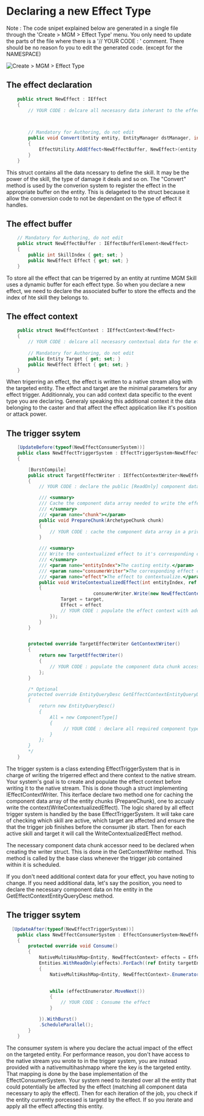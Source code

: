 


# Declaring a new Effect Type

Note : The code snipet explained below are generated in a single file through the 'Create > MGM > Effect Type' menu.
You only need to update the parts of the file where there is a '// YOUR CODE : ' comment.
There should be no reason fo you to edit the generated code. (except for the NAMESPACE)

![Create > MGM > Effect Type](https://github.com/WAYNGROUP/MGM-Skill/blob/master/Documentation~/images/NewEffectType.png)


## The effect declaration
```C#
	public struct NewEffect : IEffect
    {
        // YOUR CODE : delcare all necesasry data inherant to the effect consumption, could be a the effect power, damage type,...

		

        // Mandatory for Authoring, do not edit
        public void Convert(Entity entity, EntityManager dstManager, int skillIndex)
        {
            EffectUtility.AddEffect<NewEffectBuffer, NewEffect>(entity, dstManager, skillIndex, this);
        }
    }
```
This struct contains all the data ncessary to define the skill. It may be the power of the skill, the type of damage it deals and so on.
The "Convert" method is used by the converion system to register the effect in the appropriate buffer on the entity.
This is delageted to the struct because it allow the conversion code to not be dependant on the type of effect it handles. 


## The effect buffer
```C#
    // Mandatory for Authoring, do not edit
    public struct NewEffectBuffer : IEffectBufferElement<NewEffect>
    {
        public int SkillIndex { get; set; }
        public NewEffect Effect { get; set; }
    }
```
To store all the effect that can be trigerred by an entity at runtime MGM Skill uses a dynamic buffer for each effect type.
So when you declare a new effect, we need to declare the associated buffer to store the effects and the index of hte skill they belongs to.


## The effect context
```C#
    public struct NewEffectContext : IEffectContext<NewEffect>
    {
        // YOUR CODE : delcare all necesasry contextual data for the effect consumption, could be a position, attack power,...
        
        // Mandatory for Authoring, do not edit
        public Entity Target { get; set; }
        public NewEffect Effect { get; set; }
    }
```
When trigerring an effect, the effect is written to a native stream allog with the targeted entity.
The effect and target are the minimal parameters for any effect trigger.
Additionnaly, you can add context data specific to the event type you are declaring.
Generaly speaking this additional context it the data belonging to the caster and that affect the effect application like it's position or attack power.



## The trigger ssytem
```C#
	[UpdateBefore(typeof(NewEffectConsumerSystem))]
    public class NewEffectTriggerSystem : EffectTriggerSystem<NewEffectBuffer, NewEffect, NewEffectConsumerSystem, NewEffectTriggerSystem.TargetEffectWriter, NewEffectContext>
    {

        [BurstCompile]
        public struct TargetEffectWriter : IEffectContextWriter<NewEffect>
        {
			// YOUR CODE : declare the public [ReadOnly] component data chunk accessor and the private [ReadOnly] native array to cache the component data

            /// <summary>
            /// Cache the component data array needed to write the effect context.
            /// </summary>
            /// <param name="chunk"></param>
            public void PrepareChunk(ArchetypeChunk chunk)
            {
                // YOUR CODE : cache the component data array in a private [ReadOnly] field on the struct
            }

            /// <summary>
            /// Write the contextualized effect to it's corresponding consumer stream.
            /// </summary>
            /// <param name="entityIndex">The casting entity.</param>
            /// <param name="consumerWriter">The corresponding effect consumer stream.</param>
            /// <param name="effect">The effect to contextualize.</param>
            public void WriteContextualizedEffect(int entityIndex, ref NativeStream.Writer consumerWriter, NewEffect effect, Entity target)
            {
				                consumerWriter.Write(new NewEffectContext() {
                    Target = target,
                    Effect = effect
                    // YOUR CODE : populate the effect context with additonal contextual data.
                });
			}
        }


        protected override TargetEffectWriter GetContextWriter()
        {
            return new TargetEffectWriter()
            {
             	// YOUR CODE : populate the component data chunk accessor
            };
        }

		/* Optional
        protected override EntityQueryDesc GetEffectContextEntityQueryDesc()
        {
            return new EntityQueryDesc()
            {
                All = new ComponentType[]
                {
                     // YOUR CODE : declare all required component type for populating the context of the effect.
                }
            };
        }
		*/
    }
```
The trigger system is a class extending EffectTriggerSystem that is in charge of writing the trigerred effect and there context to the native stream.
Your system's goal is to create and populate the effect context before writing it to the native stream.
This is done though a struct implementing IEffectContextWriter.
This iterface declare two method one for caching the component data array of the entity chunks (PrepareChunk), one to accualy write the context(WriteContextualizedEffect). 
The logic shared by all effect trigger system is handled by the base EffectTriggerSystem. 
It will take care of checking which skill are active, which target are affected and ensure the that the trigger job finishes before the consumer jib start.
Then for each active skill and target it will call the WriteContextualizedEffect method.

The necessary component data chunk accessor need to be declared when creating the writer struct.
This is done in the GetContextWriter method. This method is called by the base class whenever the trigger job contained within it is scheduled. 

If you don't need additional context data for your effect, you have noting to change.
If you need additional data, let's say the position, you need to declare the necessary component data on hte entity in the GetEffectContextEntityQueryDesc method.

## The trigger ssytem
```C#
  [UpdateAfter(typeof(NewEffectTriggerSystem))]
    public class NewEffectConsumerSystem : EffectConsumerSystem<NewEffect, NewEffectContext>
    {
        protected override void Consume()
        {
            NativeMultiHashMap<Entity, NewEffectContext> effects = Effects;
            Entities.WithReadOnly(effects).ForEach((ref Entity targetEntity/* YOUR CODE : component on the target that are nedded to apply the effect*/) =>
            {
                NativeMultiHashMap<Entity, NewEffectContext>.Enumerator effectEnumerator = effects.GetValuesForKey(targetEntity);

     
                while (effectEnumerator.MoveNext())
                {
                    // YOUR CODE : Consume the effect
                }

            }).WithBurst()
            .ScheduleParallel();
        }
    }
```
The consumer system is where you declare the actual impact of the effect on the targeted entity.
For performance reason, you don't have access to the native stream you wrote to in the trigger system, you are instead provided with a nativemultihashmapp where the key is the targeted entity.
That mapping is done by the base implementation of the EffectConsumerSystem.
Your system need to iterated over all the entity that could potentially be affected by the effect (matching all component data necessary to aply the effect).
Then for each iteration of the job, you check if the entity currently porcessed is targetd by the effect. If so you iterate and apply all the effect affecting this entity.

